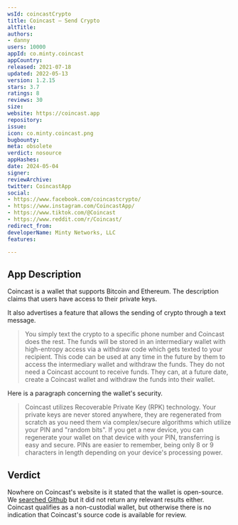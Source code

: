 ```yaml
---
wsId: coincastCrypto
title: Coincast — Send Crypto
altTitle: 
authors:
- danny
users: 10000
appId: co.minty.coincast
appCountry: 
released: 2021-07-18
updated: 2022-05-13
version: 1.2.15
stars: 3.7
ratings: 8
reviews: 30
size: 
website: https://coincast.app
repository: 
issue: 
icon: co.minty.coincast.png
bugbounty: 
meta: obsolete
verdict: nosource
appHashes: 
date: 2024-05-04
signer: 
reviewArchive: 
twitter: CoincastApp
social:
- https://www.facebook.com/coincastcrypto/
- https://www.instagram.com/CoincastApp/
- https://www.tiktok.com/@Coincast
- https://www.reddit.com/r/Coincast/
redirect_from: 
developerName: Minty Networks, LLC
features: 

---
```


## App Description

Coincast is a wallet that supports Bitcoin and Ethereum. The description claims that users have access to their private keys.

It also advertises a feature that allows the sending of crypto through a text message.

> You simply text the crypto to a specific phone number and Coincast does the rest. The funds will be stored in an intermediary wallet with high-entropy access via a withdraw code which gets texted to your recipient. This code can be used at any time in the future by them to access the intermediary wallet and withdraw the funds. They do not need a Coincast account to receive funds. They can, at a future date, create a Coincast wallet and withdraw the funds into their wallet.

Here is a paragraph concerning the wallet's security.

> Coincast utilizes Recoverable Private Key (RPK) technology. Your private keys are never stored anywhere, they are regenerated from scratch as you need them via complex/secure algorithms which utilize your PIN and "random bits". If you get a new device, you can regenerate your wallet on that device with your PIN, transferring is easy and secure. PINs are easier to remember, being only 8 or 9 characters in length depending on your device's processing power.

## Verdict

Nowhere on Coincast's website is it stated that the wallet is open-source.  We [searched Github](https://github.com/search?q=co.minty.coincast) but it did not return any relevant results either. Coincast qualifies as a non-custodial wallet, but otherwise there is no indication that Coincast's source code is available for review.
